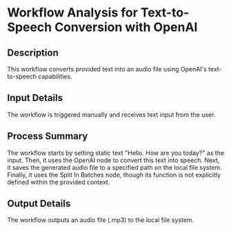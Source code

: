 # Workflow Analysis for Text-to-Speech Conversion with OpenAI

## Description
This workflow converts provided text into an audio file using OpenAI's text-to-speech capabilities.

## Input Details
The workflow is triggered manually and receives text input from the user.

## Process Summary
The workflow starts by setting static text "Hello. How are you today?" as the input. Then, it uses the OpenAI node to convert this text into speech. Next, it saves the generated audio file to a specified path on the local file system. Finally, it uses the Split In Batches node, though its function is not explicitly defined within the provided context.

## Output Details
The workflow outputs an audio file (.mp3) to the local file system.
